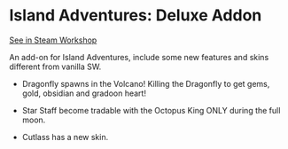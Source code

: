 # Island Adventures: Deluxe Addon

[See in Steam Workshop](https://steamcommunity.com/sharedfiles/filedetails/?id=2795087108)


An add-on for Island Adventures, include some new features and skins different from vanilla SW.


* Dragonfly spawns in the Volcano! Killing the Dragonfly to get gems, gold, obsidian and gradoon heart!

* Star Staff become tradable with the Octopus King ONLY during the full moon.

* Cutlass has a new skin.
